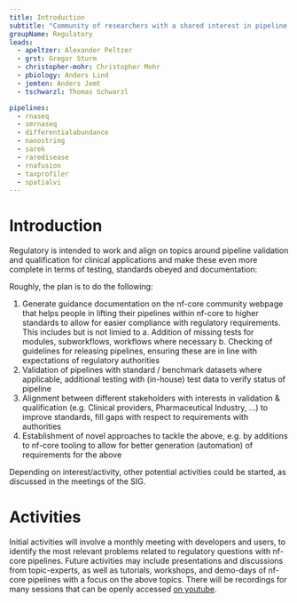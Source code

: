 ```yaml
---
title: Introduction
subtitle: "Community of researchers with a shared interest in pipeline validation & qualification for clinical applications"
groupName: Regulatory
leads:
  - apeltzer: Alexander Peltzer
  - grst: Gregor Sturm
  - christopher-mohr: Christopher Mohr
  - pbiology: Anders Lind
  - jemten: Anders Jemt
  - tschwarzl: Thomas Schwarzl

pipelines:
  - rnaseq
  - smrnaseq
  - differentialabundance
  - nanostring
  - sarek
  - raredisease
  - rnafusion
  - taxprofiler
  - spatialvi
---
```


# Introduction

Regulatory is intended to work and align on topics around pipeline validation and qualification for clinical applications and make these even more complete in terms of testing, standards obeyed and documentation:

Roughly, the plan is to do the following:

1. Generate guidance documentation on the nf-core community webpage that helps people in lifting their pipelines within nf-core to higher standards to allow for easier compliance with regulatory requirements. This includes but is not limied to
   a. Addition of missing tests for modules, subworkflows, workflows where necessary
   b. Checking of guidelines for releasing pipelines, ensuring these are in line with expectations of regulatory authorities
2. Validation of pipelines with standard / benchmark datasets where applicable, additional testing with (in-house) test data to verify status of pipeline
3. Alignment between different stakeholders with interests in validation & qualification (e.g. Clinical providers, Pharmaceutical Industry, ...) to improve standards, fill gaps with respect to requirements with authorities
4. Establishment of novel approaches to tackle the above, e.g. by additions to nf-core tooling to allow for better generation (automation) of requirements for the above

Depending on interest/activity, other potential activities could be started, as discussed in the meetings of the SIG.

# Activities

Initial activities will involve a monthly meeting with developers and users, to identify the most relevant problems related to regulatory questions with nf-core pipelines. Future activities may include presentations and discussions from topic-experts, as well as tutorials, workshops, and demo-days of nf-core pipelines with a focus on the above topics. There will be recordings for many sessions that can be openly accessed [on youtube](https://www.youtube.com/playlist?list=PL3xpfTVZLcNjcFVJGJR8GTFLTb3qkxnwx).
